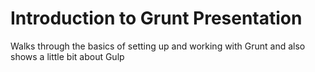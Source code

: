 # Introduction to Grunt Presentation

Walks through the basics of setting up and working with Grunt and also shows a little bit about Gulp
